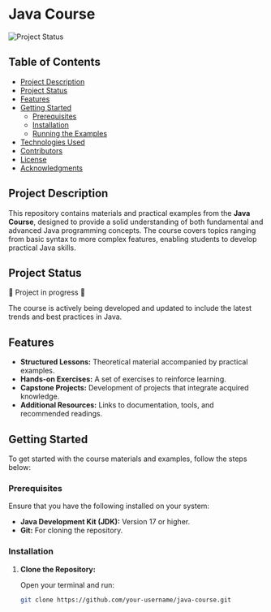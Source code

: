 # Java Course

![Project Status](https://img.shields.io/badge/status-in%20progress-yellowgreen)

## Table of Contents

- [Project Description](#project-description)
- [Project Status](#project-status)
- [Features](#features)
- [Getting Started](#getting-started)
  - [Prerequisites](#prerequisites)
  - [Installation](#installation)
  - [Running the Examples](#running-the-examples)
- [Technologies Used](#technologies-used)
- [Contributors](#contributors)
- [License](#license)
- [Acknowledgments](#acknowledgments)

## Project Description

This repository contains materials and practical examples from the **Java Course**, designed to provide a solid understanding of both fundamental and advanced Java programming concepts. The course covers topics ranging from basic syntax to more complex features, enabling students to develop practical Java skills.

## Project Status

:construction: Project in progress :construction:

The course is actively being developed and updated to include the latest trends and best practices in Java.

## Features

- **Structured Lessons:** Theoretical material accompanied by practical examples.
- **Hands-on Exercises:** A set of exercises to reinforce learning.
- **Capstone Projects:** Development of projects that integrate acquired knowledge.
- **Additional Resources:** Links to documentation, tools, and recommended readings.

## Getting Started

To get started with the course materials and examples, follow the steps below:

### Prerequisites

Ensure that you have the following installed on your system:

- **Java Development Kit (JDK):** Version 17 or higher.
- **Git:** For cloning the repository.

### Installation

1. **Clone the Repository:**

   Open your terminal and run:

   ```bash
   git clone https://github.com/your-username/java-course.git
